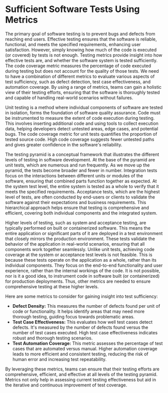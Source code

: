 # Sufficient Software Tests Using Metrics

The primary goal of software testing is to prevent bugs and defects from reaching end users. Effective testing ensures that the software is reliable, functional, and meets the specified requirements, enhancing user satisfaction. However, simply knowing how much of the code is executed (or covered) by tests is not enough. Testing metrics provide insight into how effective tests are, and whether the software system is tested sufficiently. The code coverage metric measures the percentage of code executed during testing but does not account for the quality of those tests. We need to have a combination of different metrics to evaluate various aspects of test sufficiency, such as defect detection, test case effectiveness, and automation coverage. By using a range of metrics, teams can gain a holistic view of their testing efforts, ensuring that the software is thoroughly tested and capable of handling real-world scenarios without failures.

Unit testing is a method where individual components of software are tested in isolation, forms the foundation of software quality assurance. Code must be instrumented to measure the extent of code execution during testing. This involves inserting additional code and using tools to collect execution data, helping developers detect untested areas, edge cases, and potential bugs. The code coverage metric for unit tests quantifies the proportion of tested source code. High code coverage suggests fewer untested paths and gives greater confidence in the software's reliability.

The testing pyramid is a conceptual framework that illustrates the different levels of testing in software development. At the base of the pyramid are unit tests, which are numerous and run frequently. As we move up the pyramid, the tests become broader and fewer in number. Integration tests focus on the interactions between different units or modules of the software, ensuring that combined parts function together as expected. At the system test level, the entire system is tested as a whole to verify that it meets the specified requirements. Acceptance tests, which are the highest level of tests, are often conducted by end-users or clients to validate the software against their expectations and business requirements. This hierarchical approach helps ensure that testing is comprehensive and efficient, covering both individual components and the integrated system.

Higher levels of testing, such as system and acceptance testing, are typically performed on built or containerized software. This means the entire application or significant parts of it are deployed in a test environment that closely mirrors the production environment. These tests validate the behavior of the application in real-world scenarios, ensuring that all components work together seamlessly. Unlike unit tests, achieving code coverage at the system or acceptance test levels is not feasible. This is because these tests operate on the application as a whole, rather than its individual components. They focus on the end-to-end functionality and user experience, rather than the internal workings of the code. It is not possible, nor is it a good idea, to instrument code in software built (or containerized) for production deployments. Thus, other metrics are needed to ensure comprehensive testing at these higher levels.

Here are some metrics to consider for gaining insight into test sufficiency:

- **Defect Density:** This measures the number of defects found per unit of code or functionality. It helps identify areas that may need more thorough testing, guiding focus towards problematic areas.
- **Test Case Effectiveness:** This evaluates how well test cases detect defects. It's measured by the number of defects found versus the number of test cases executed. High test case effectiveness indicates robust and thorough testing scenarios.
- **Test Automation Coverage:** This metric assesses the percentage of test cases that are automated versus manual. Higher automation coverage leads to more efficient and consistent testing, reducing the risk of human error and increasing test repeatability.

By leveraging these metrics, teams can ensure that their testing efforts are comprehensive, efficient, and effective at all levels of the testing pyramid. Metrics not only help in assessing current testing effectiveness but aid in the iterative and continuous improvement of test coverage.
